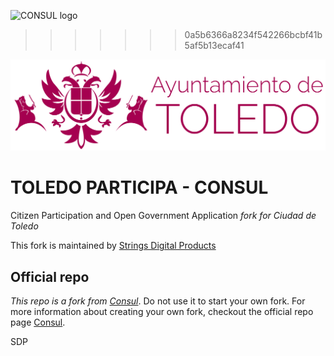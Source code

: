 ![CONSUL logo](https://raw.githubusercontent.com/consul/consul/master/public/consul_logo.png)
>>>>>>> 0a5b6366a8234f542266bcbf41b5af5b13ecaf41

![Logo of Ayto. Toledo](https://raw.githubusercontent.com/AyuntamientoToledo/consul/master/public/logo_ayto_toledo.png)

# TOLEDO PARTICIPA - CONSUL

Citizen Participation and Open Government Application *fork for Ciudad de Toledo*


This fork is maintained by [Strings Digital Products](https://www.wearestrings.com)


## Official repo

*This repo is a fork from [Consul](https://github.com/consul/consul/)*. Do not use it to start your own fork. For more information about creating your own fork, checkout the official repo page [Consul](https://github.com/consul/consul/).

SDP
